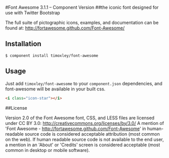 #Font Awesome 3.1.1 – Component Version
##the iconic font designed for use with Twitter Bootstrap

The full suite of pictographic icons, examples, and documentation can be found at:
http://fortawesome.github.com/Font-Awesome/

## Installation

    $ component install timoxley/font-awesome

## Usage

Just add `timoxley/font-awesome` to your `component.json`
dependencies, and font-awesome will be available in your built css.

```html
<i class="icon-star"></i>
```

##License

Version 2.0 of the Font Awesome font, CSS, and LESS files are licensed under CC BY 3.0:
http://creativecommons.org/licenses/by/3.0/
A mention of 'Font Awesome - http://fortawesome.github.com/Font-Awesome'
in human-readable source code is considered acceptable attribution (most common on the
web). If human readable source code is not available to the end user, a mention in an 'About' 
or 'Credits' screen is considered acceptable (most common in desktop or mobile software).
